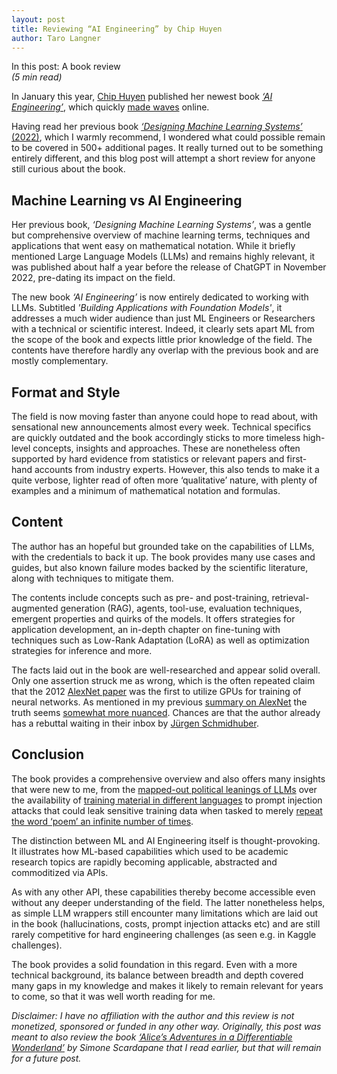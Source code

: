 ```yaml
---
layout: post
title: Reviewing “AI Engineering” by Chip Huyen
author: Taro Langner
---
```


<p class="message">
    In this post: A book review <br>
    <I>(5 min read)</I><br>
    
</p>

In January this year, [Chip Huyen](https://huyenchip.com/) published her newest book [*‘AI Engineering’*](https://www.amazon.com/dp/1098166302?&linkCode=sl1&tag=chiphuyen-20&linkId=0a4e5ad4b14080d44c42640550a9291e&language=en_US&ref_=as_li_ss_tl), which quickly [made waves](https://www.youtube.com/watch?v=98o_L3jlixw&pp=ygUscHJhZ21hdGljIGVuZ2luZWVyIGFpIGVuZ2luZWVyaW5nIGNoaXAgaHV5ZW4%3D) online. 

Having read her previous book [*‘Designing Machine Learning Systems’* (2022)](https://www.amazon.com/Designing-Machine-Learning-Systems-Production-Ready/dp/1098107969?&_encoding=UTF8&tag=chiphuyen-20&linkCode=ur2&linkId=0a1dbab0e76f5996e29e1a97d45f14a5&camp=1789&creative=9325), which I warmly recommend, I wondered what could possible remain to be covered in 500+ additional pages. It really turned out to be something entirely different, and this blog post will attempt a short review for anyone still curious about the book.

## Machine Learning vs AI Engineering
Her previous book, *‘Designing Machine Learning Systems’*, was a gentle but comprehensive overview of machine learning terms, techniques and applications that went easy on mathematical notation. While it briefly mentioned Large Language Models (LLMs) and remains highly relevant, it was published about half a year before the release of ChatGPT in November 2022, pre-dating its impact on the field.

The new book *‘AI Engineering’* is now entirely dedicated to working with LLMs. Subtitled *'Building Applications with Foundation Models'*, it addresses a much wider audience than just ML Engineers or Researchers with a technical or scientific interest. Indeed, it clearly sets apart ML from the scope of the book and expects little prior knowledge of the field. The contents have therefore hardly any overlap with the previous book and are mostly complementary.

## Format and Style
The field is now moving faster than anyone could hope to read about, with sensational new announcements almost every week. Technical specifics are quickly outdated and the book accordingly sticks to more timeless high-level concepts, insights and approaches. These are nonetheless often supported by hard evidence from statistics or relevant papers and first-hand accounts from industry experts. However, this also tends to make it a quite verbose, lighter read of often more ‘qualitative’ nature, with plenty of examples and a minimum of mathematical notation and formulas.


## Content
The author has an hopeful but grounded take on the capabilities of LLMs, with the credentials to back it up. The book provides many use cases and guides, but also known failure modes backed by the scientific literature, along with techniques to mitigate them. 

The contents include concepts such as pre- and post-training, retrieval-augmented generation (RAG), agents, tool-use, evaluation techniques, emergent properties and quirks of the models. It offers strategies for application development, an in-depth chapter on fine-tuning with techniques such as Low-Rank Adaptation (LoRA) as well as optimization strategies for inference and more.

The facts laid out in the book are well-researched and appear solid overall. Only one assertion struck me as wrong, which is the often repeated claim that the 2012 [AlexNet paper](https://dl.acm.org/doi/abs/10.1145/3065386) was the first to utilize GPUs for training of neural networks. As mentioned in my previous [summary on AlexNet](https://tensorlabbet.com/#AlexNet) the truth seems [somewhat more nuanced](https://www.deeplearningbook.org/contents/applications.html). Chances are that the author already has a rebuttal waiting in their inbox by 
[Jürgen Schmidhuber](https://arxiv.org/abs/2212.11279).




## Conclusion

The book provides a comprehensive overview and also offers many insights that were new to me, from the [mapped-out political leanings of LLMs](https://arxiv.org/html/2403.18932v1) over the availability of [training material in different languages](https://commoncrawl.github.io/cc-crawl-statistics/plots/languages.html) to prompt injection attacks that could leak sensitive training data when tasked to merely [repeat the word ‘poem’ an infinite number of times](https://arxiv.org/abs/2311.17035).

The distinction between ML and AI Engineering itself is thought-provoking. It illustrates how ML-based capabilities which used to be academic research topics are rapidly becoming applicable, abstracted and commoditized via APIs.

As with any other API, these capabilities thereby become accessible even without any deeper understanding of the field. The latter nonetheless helps, as simple LLM wrappers still encounter many limitations which are laid out in the book (hallucinations, costs, prompt injection attacks etc) and are still rarely competitive for hard engineering challenges (as seen e.g. in Kaggle challenges). 

The book provides a solid foundation in this regard. Even with a more technical background, its balance between breadth and depth covered many gaps in my knowledge and makes it likely to remain relevant for years to come, so that it was well worth reading for me.


*Disclaimer: I have no affiliation with the author and this review is not monetized, sponsored or funded in any other way. Originally, this post was meant to also review the book [‘Alice’s Adventures in a Differentiable Wonderland’](https://www.sscardapane.it/alice-book/) by Simone Scardapane that I read earlier, but that will remain for a future post.*